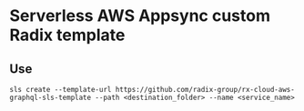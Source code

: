 # Serverless AWS Appsync custom Radix template

## Use

```
sls create --template-url https://github.com/radix-group/rx-cloud-aws-graphql-sls-template --path <destination_folder> --name <service_name>
```